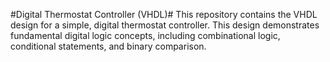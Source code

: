 #Digital Thermostat Controller (VHDL)#
This repository contains the VHDL design for a simple, digital thermostat controller. This design demonstrates fundamental digital logic concepts, including combinational logic, conditional statements, and binary comparison.
